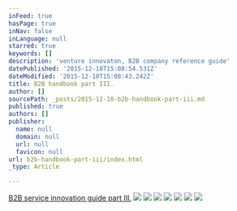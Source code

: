 ```yaml
---
inFeed: true
hasPage: true
inNav: false
inLanguage: null
starred: true
keywords: []
description: 'venture innovaton, B2B company reference guide'
datePublished: '2015-12-18T15:08:54.531Z'
dateModified: '2015-12-18T15:08:43.242Z'
title: B2B handbook part III.
author: []
sourcePath: _posts/2015-12-18-b2b-handbook-part-iii.md
published: true
authors: []
publisher:
  name: null
  domain: null
  url: null
  favicon: null
url: b2b-handbook-part-iii/index.html
_type: Article

---
```

[B2B service innovation guide part III.][0]
![](https://the-grid-user-content.s3-us-west-2.amazonaws.com/bfc1512f-5819-467a-862a-e2ee9689d0fa.jpg)
![](https://the-grid-user-content.s3-us-west-2.amazonaws.com/4a499005-6370-4340-8478-ebfbf56a8527.jpg)
![](https://the-grid-user-content.s3-us-west-2.amazonaws.com/40eeb408-cc84-411b-9a1d-dacf0c91c81a.jpg)
![](https://the-grid-user-content.s3-us-west-2.amazonaws.com/2304b276-9f28-48de-b433-d4b26e037bc3.jpg)
![](https://the-grid-user-content.s3-us-west-2.amazonaws.com/2b8ff9d6-5b16-4424-b529-5691f7bd7bcc.jpg)
![](https://the-grid-user-content.s3-us-west-2.amazonaws.com/9deda154-db34-4fbd-b96e-5253b3d7b37f.jpg)
![](https://the-grid-user-content.s3-us-west-2.amazonaws.com/6b8f5abc-3d67-4d8f-91b4-18dfd8bffe03.jpg)

[0]: http://www.slideshare.net/tiborzahorecz7/b2b-reference-guide-for-company-makers-part-iii-soft-launch-and-growth